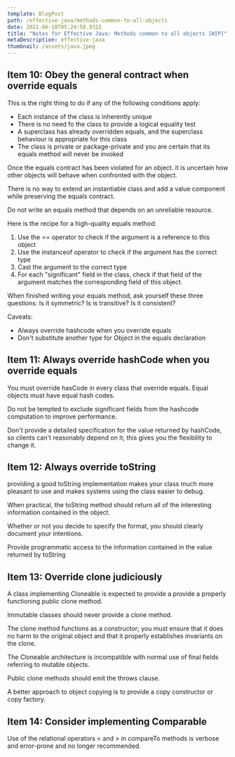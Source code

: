 ```yaml
---
template: BlogPost
path: /effective-java/methods-common-to-all-objects
date: 2021-06-18T05:24:58.932Z
title: "Notes for Effective Java: Methods common to all objects [WIP]"
metaDescription: effective-java
thumbnail: /assets/java.jpeg
---
```

## Item 10: Obey the general contract when override equals

This is the right thing to do if any of the following conditions apply:

* Each instance of the class is inherently unique
* There is no need fo the class to provide a logical equality test
* A superclass has already overridden equals, and the superclass behaviour is appropriate for this class
* The class is private or package-private and you are certain that its equals method will never be invoked

Once the equals contract has been violated for an object. it is uncertain how other objects will behave when confronted with the object.

There is no way to extend an instantiable class and add a value component while preserving the equals contract.

Do not write an equals method that depends on an unreliable resource.

Here is the recipe for a high-quality equals method:

1. Use the == operator to check if the argument is a reference to this object
2. Use the instanceof operator to check if the argument has the correct type
3. Cast the argument to the correct type
4. For each "significant" field in the class, check if that field of the argument matches the corresponding field of this object.

When finished writing your equals method, ask yourself these three questions: Is it symmetric? Is is transitive? Is it consistent?

Caveats:

* Always override hashcode when you override equals
* Don't substitute another type for Object in the equals declaration

## Item 11: Always override hashCode when you override equals

You must override hasCode in every class that override equals. Equal objects must have equal hash codes.

Do not be tempted to exclude significant fields from the hashcode computation to improve performance.

Don't provide a detailed specification for the value returned by hashCode, so clients can't reasonably depend on it; this gives you the flexibility to change it.

## Item 12: Always override toString 

providing a good toString implementation makes your class much more pleasant to use and makes systems using the class easier to debug.

When practical, the toString method should return all of the interesting information contained in the object.

Whether or not you decide to specify the format, you should clearly document your intentions.

Provide programmatic access to the information contained in the value returned by toString

## Item 13: Override clone judiciously

A class implementing Cloneable is expected to provide a provide a properly functioning public clone method.

Immutable classes should never provide a clone method.

The clone method functions as a constructor; you must ensure that it does no harm to the original object and that it properly establishes invariants on the clone.

The Cloneable architecture is incompatible with normal use of final fields referring to mutable objects.

Public clone methods should emit the throws clause.

A better approach to object copying is to provide a copy constructor or copy factory.

## Item 14: Consider implementing Comparable

Use of the relational operators < and > in compareTo methods is verbose and error-prone and no longer recommended.